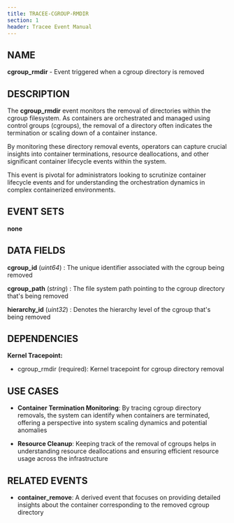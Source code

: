 ```yaml
---
title: TRACEE-CGROUP-RMDIR
section: 1
header: Tracee Event Manual
---
```


## NAME

**cgroup_rmdir** - Event triggered when a cgroup directory is removed

## DESCRIPTION

The **cgroup_rmdir** event monitors the removal of directories within the cgroup filesystem. As containers are orchestrated and managed using control groups (cgroups), the removal of a directory often indicates the termination or scaling down of a container instance.

By monitoring these directory removal events, operators can capture crucial insights into container terminations, resource deallocations, and other significant container lifecycle events within the system.

This event is pivotal for administrators looking to scrutinize container lifecycle events and for understanding the orchestration dynamics in complex containerized environments.

## EVENT SETS

**none**

## DATA FIELDS

**cgroup_id** (*uint64*)
: The unique identifier associated with the cgroup being removed

**cgroup_path** (*string*)
: The file system path pointing to the cgroup directory that's being removed

**hierarchy_id** (*uint32*)
: Denotes the hierarchy level of the cgroup that's being removed

## DEPENDENCIES

**Kernel Tracepoint:**

- cgroup_rmdir (required): Kernel tracepoint for cgroup directory removal

## USE CASES

- **Container Termination Monitoring**: By tracing cgroup directory removals, the system can identify when containers are terminated, offering a perspective into system scaling dynamics and potential anomalies

- **Resource Cleanup**: Keeping track of the removal of cgroups helps in understanding resource deallocations and ensuring efficient resource usage across the infrastructure

## RELATED EVENTS

- **container_remove**: A derived event that focuses on providing detailed insights about the container corresponding to the removed cgroup directory